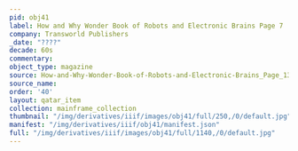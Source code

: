 ```yaml
---
pid: obj41
label: How and Why Wonder Book of Robots and Electronic Brains Page 7
company: Transworld Publishers
_date: "????"
decade: 60s
commentary:
object_type: magazine
source: How-and-Why-Wonder-Book-of-Robots-and-Electronic-Brains_Page_13
source_name:
order: '40'
layout: qatar_item
collection: mainframe_collection
thumbnail: "/img/derivatives/iiif/images/obj41/full/250,/0/default.jpg"
manifest: "/img/derivatives/iiif/obj41/manifest.json"
full: "/img/derivatives/iiif/images/obj41/full/1140,/0/default.jpg"
---
```

